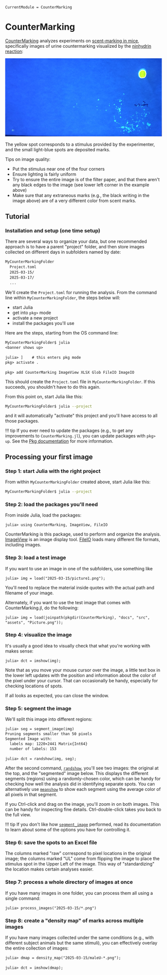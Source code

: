 ```@meta
CurrentModule = CounterMarking
```

# CounterMarking

[CounterMarking](https://github.com/HolyLab/CounterMarking.jl) analyzes experiments on [scent-marking in mice](https://www.sciencedirect.com/science/article/pii/S0003347287800167),
specifically images of urine countermarking visualized by the [ninhydrin reaction](https://pubs.acs.org/doi/full/10.1021/jf030490p):

![A ninhydrin-stained image](assets/Picture.png)

The yellow spot corresponds to a stimulus provided by the experimenter, and the small light-blue spots are deposited marks.

Tips on image quality:

- Put the stimulus near one of the four corners
- Ensure lighting is fairly uniform
- Try to ensure the entire image is of the filter paper, and that there aren't any black edges to the image (see lower left corner in the example above)
- Make sure that any extraneous marks (e.g., the black writing in the image above) are of a very different color from scent marks.

## Tutorial

### Installation and setup (one time setup)

There are several ways to organize your data, but one recommended approach is to have a parent "project" folder, and then store images collected on different days in subfolders named by date:

```sh
MyCounterMarkingFolder
  Project.toml
  2025-03-15/
  2025-03-17/
  ...
```

We'll create the `Project.toml` for running the analysis. From the command line within `MyCounterMarkingFolder`, the steps below will:

- start Julia
- get into `pkg>` mode
- activate a new project
- install the packages you'll use

Here are the steps, starting from the OS command line:

```
MyCounterMarkingFolder$ julia
<banner shows up>

julia> ]    # this enters pkg mode
pkg> activate .

pkg> add CounterMarking ImageView XLSX Glob FileIO ImageIO
```

This should create the `Project.toml` file in `MyCounterMarkingFolder`. If this succeeds, you shouldn't have to do this again.


From this point on, start Julia like this:

```sh
MyCounterMarkingFolder$ julia --project
```

and it will automatically "activate" this project and you'll have access to all those packages.

!!! tip
    If you ever need to update the packages (e.g., to get any improvements
    to `CounterMarking.jl`), you can update packages with `pkg> up`. See the
    [Pkg documentation](https://pkgdocs.julialang.org/v1/getting-started/) for
    more information.

## Processing your first image

### Step 1: start Julia with the right project

From within `MyCounterMarkingFolder` created above, start Julia like this:

```sh
MyCounterMarkingFolder$ julia --project
```

### Step 2: load the packages you'll need

From inside Julia, load the packages:

```
julia> using CounterMarking, ImageView, FileIO
```

CounterMarking is this package, used to perform and organize the analysis.
[ImageView](https://github.com/JuliaImages/ImageView.jl) is an image display tool.
[FileIO](https://github.com/JuliaIO/FileIO.jl) loads many different file formats, including images.

### Step 3: load a test image

If you want to use an image in one of the subfolders, use something like

```
julia> img = load("2025-03-15/picture1.png");
```

You'll need to replace the material inside quotes with the actual path and filename of your image.

Alternately, if you want to use the test image that comes with CounterMarking.jl, do the following:

```
julia> img = load(joinpath(pkgdir(CounterMarking), "docs", "src", "assets", "Picture.png"));
```

### Step 4: visualize the image

It's usually a good idea to visually check that what you're working with makes sense:

```
julia> dct = imshow(img);
```

Note that as you move your mouse cursor over the image, a little text box in the lower left updates with the position and information about the color of the pixel under your cursor.
That can occasionally be handy, especially for checking locations of spots.

If all looks as expected, you can close the window.

### Step 5: segment the image

We'll split this image into different regions:

```
julia> seg = segment_image(img)
Pruning segments smaller than 50 pixels
Segmented Image with:
  labels map: 1220×2441 Matrix{Int64}
  number of labels: 153

julia> dct = randshow(img, seg);
```

After the second command, [`randshow`](@ref), you'll see two images: the original at the top, and the "segmented" image below. This displays the different segments (regions) using a randomly-chosen color, which can be handy for checking how well the analysis did in identifying separate spots. You can alternatively use [`meanshow`](@ref) to show each segment using the average color of all pixels in that segment.

If you Ctrl-click and drag on the image, you'll zoom in on both images. This can be handy for inspecting fine details. Ctrl-double-click takes you back to the full view.

!!! tip
    If you don't like how [`segment_image`](@ref) performed, read its documentation to learn about some of the options you have for controlling it.

### Step 6: save the spots to an Excel file

The columns marked "raw" correspond to pixel locations in the original image; the columns marked "UL" come from flipping the image to place the stimulus spot in the Upper Left of the image.
This way of "standardizing" the location makes certain analyses easier.

### Step 7: process a whole directory of images at once

If you have many images in one folder, you can process them all using a single command:

```
julia> process_images("2025-03-15/*.png")
```

### Step 8: create a "density map" of marks across multiple images

If you have many images collected under the same conditions (e.g., with different subject animals but the same stimuli), you can effectively overlay the entire collection of images:

```
julia> dmap = density_map("2025-03-15/maleU-*.png");

julia> dct = imshow(dmap);
```
